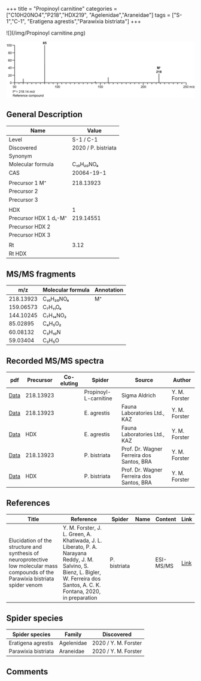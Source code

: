 +++
title = "Propinoyl carnitine"
categories = ["C10H20NO4","P218","HDX219",
"Agelenidae","Araneidae"]
tags = ["S-1","C-1",
"Eratigena agrestis","Parawixia bistriata"]
+++

![](/img/Propinoyl carnitine.png)

![](/img_MSMS/218_Propinoylcarnitine.png)

## General Description

| Name                    | Value               |
|-------------------------|---------------------|
| Level                   | S-1 / C-1           |
| Discovered              | 2020 / P. bistriata |
| Synonym                 |                     |
| Molecular formula       | C₁₀H₂₀NO₄           |
| CAS                     | 20064-19-1          |
|                         |                     |
| Precursor 1  M⁺         | 218.13923           |
| Precursor 2             |                     |
| Precursor 3             |                     |
|                         |                     |
| HDX                     | 1                   |
| Precursor HDX 1  d₁-M⁺ | 219.14551           |
| Precursor HDX 2         |                     |
| Precursor HDX 3         |                     |
|                         |                     |
| Rt                      | 3.12                |
| Rt HDX                  |                     |

## MS/MS fragments

| m/z       | Molecular formula | Annotation |
|-----------|-------------------|------------|
| 218.13923 | C₁₀H₂₀NO₄         | M⁺         |
| 159.06573 | C₇H₁₁O₄           |            |
| 144.10245 | C₇H₁₄NO₂          |            |
| 85.02895  | C₄H₅O₂            |            |
| 60.08132  | C₃H₁₀N            |            |
| 59.03404  | C₃H₅O             |            |

## Recorded MS/MS spectra

| pdf                                          | Precursor | Co-eluting | Spider                | Source        | Author        |
|----------------------------------------------|-----------|------------|-----------------------|---------------|---------------|
| [Data](/pdf/218_Propinoylcarnitine_3-12.pdf) | 218.13923 |            | Propinoyl-L-carnitine | Sigma Aldrich | Y. M. Forster |
| [Data](/pdf/E-agrestis/218_Propinoyl-carnitine_Ea.pdf) | 218.13923 |            | E. agrestis | Fauna Laboratories Ltd., KAZ | Y. M. Forster |
| [Data](/pdf/E-agrestis/218_Propinoyl-carnitine_Ea_HDX.pdf) | HDX |            | E. agrestis | Fauna Laboratories Ltd., KAZ | Y. M. Forster |
| [Data](/pdf/P-bistriata/218_Propinoyl-carnitine_Pb.pdf) | 218.13923 |           | P. bistriata | Prof. Dr. Wagner Ferreira dos Santos, BRA | Y. M. Forster |
| [Data](/pdf/P-bistriata/218_Propinoyl-carnitine_Pb_HDX.pdf) | HDX |           | P. bistriata | Prof. Dr. Wagner Ferreira dos Santos, BRA | Y. M. Forster |

## References

| Title | Reference | Spider | Name | Content | Link |
|-------|-----------|--------|------|---------|------|
| Elucidation of the structure and synthesis of neuroprotective low molecular mass compounds of the Parawixia bistriata spider venom      | Y. M. Forster, J. L. Green, A. Khatiwada, J. L. Liberato, P. A. Narayana Reddy, J. M. Salvino, S. Bienz, L. Bigler, W. Ferreira dos Santos, A. C. K. Fontana, 2020, in preparation          | P. bistriata       |      | ESI-MS/MS        | [Link](unknown)     |

## Spider species

| Spider species      | Family     | Discovered           |
|---------------------|------------|----------------------|
| Eratigena agrestis  | Agelenidae | 2020 / Y. M. Forster |
| Parawixia bistriata | Araneidae  | 2020 / Y. M. Forster |

## Comments